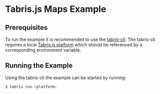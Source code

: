 # Tabris.js Maps Example

## Prerequisites

To run the example it is recommended to use the [tabris-cli](https://www.npmjs.com/package/tabris-cli). The tabris-cli requires a local [Tabris.js platform](https://tabrisjs.com/download) which should be referenced by a corresponding environment variable.
## Running the Example

Using the tabris-cli the example can be started by running:

```sh
$ tabris run <platform>
```
